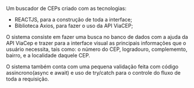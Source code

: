 Um buscador de CEPs criado com as tecnologias:
- REACTJS, para a construção de toda a interface;
- Biblioteca Axios, para fazer o uso da API ViaCEP;

O sistema consiste em fazer uma busca no banco de dados com a ajuda da API ViaCep e trazer para a interface visual as principais informações que o usuário necessita, tais como: o número do CEP, logradouro, complememto, bairro, e a localidade daquele CEP.

O sistema também conta com uma pequena validação feita com código assincrono(async e await) e uso de try/catch para o controle do fluxo de toda a requisição.